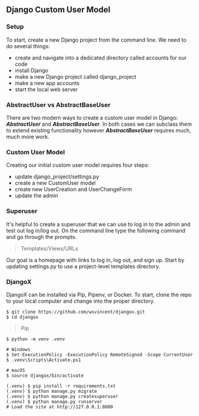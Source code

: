 ## Django Custom User Model

### Setup

To start, create a new Django project from the command line. We need to do several things:

- create and navigate into a dedicated directory called accounts for our code
- install Django
- make a new Django project called django_project
- make a new app accounts
- start the local web server

### AbstractUser vs AbstractBaseUser

There are two modern ways to create a custom user model in Django: ***AbstractUser*** and ***AbstractBaseUser***. 
In both cases we can subclass them to extend existing functionality however ***AbstractBaseUser*** requires much, much more work.

### Custom User Model

Creating our initial custom user model requires four steps:

- update django_project/settings.py
- create a new CustomUser model
- create new UserCreation and UserChangeForm
- update the admin

### Superuser

It's helpful to create a superuser that we can use to log in to the admin and test out log in/log out. On the command line type the following command and go through the prompts.

> Templates/Views/URLs

Our goal is a homepage with links to log in, log out, and sign up. Start by updating settings.py to use a project-level templates directory.

### DjangoX

DjangoX can be installed via Pip, Pipenv, or Docker.
To start, clone the repo to your local computer and change into the proper directory.

```commandline
$ git clone https://github.com/wsvincent/djangox.git
$ cd djangox
```

> Pip

```commandline
$ python -m venv .venv

# Windows
$ Set-ExecutionPolicy -ExecutionPolicy RemoteSigned -Scope CurrentUser
$ .venv\Scripts\Activate.ps1

# macOS
$ source djangox/bin/activate

(.venv) $ pip install -r requirements.txt
(.venv) $ python manage.py migrate
(.venv) $ python manage.py createsuperuser
(.venv) $ python manage.py runserver
# Load the site at http://127.0.0.1:8000
```
